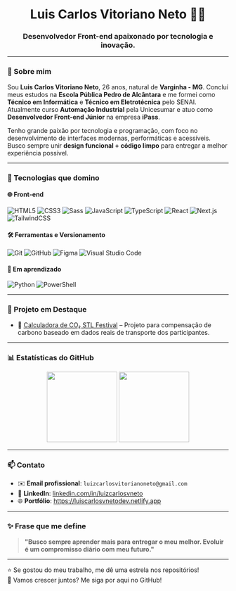 <h1 align="center">Luis Carlos Vitoriano Neto 👨‍💻</h1>
<h3 align="center">Desenvolvedor Front-end apaixonado por tecnologia e inovação.</h3>

---

### 🧾 Sobre mim

Sou **Luis Carlos Vitoriano Neto**, 26 anos, natural de **Varginha - MG**. Concluí meus estudos na **Escola Pública Pedro de Alcântara** e me formei como **Técnico em Informática** e **Técnico em Eletrotécnica** pelo SENAI. Atualmente curso **Automação Industrial** pela Unicesumar e atuo como **Desenvolvedor Front-end Júnior** na empresa **iPass**.

Tenho grande paixão por tecnologia e programação, com foco no desenvolvimento de interfaces modernas, performáticas e acessíveis. Busco sempre unir **design funcional + código limpo** para entregar a melhor experiência possível.

---

### 💼 Tecnologias que domino

#### 🌐 Front-end
![HTML5](https://img.shields.io/badge/-HTML5-E34F26?style=flat&logo=html5&logoColor=white)
![CSS3](https://img.shields.io/badge/-CSS3-1572B6?style=flat&logo=css3&logoColor=white)
![Sass](https://img.shields.io/badge/-SASS-CC6699?style=flat&logo=sass&logoColor=white)
![JavaScript](https://img.shields.io/badge/-JavaScript-F7DF1E?style=flat&logo=javascript&logoColor=black)
![TypeScript](https://img.shields.io/badge/-TypeScript-3178C6?style=flat&logo=typescript&logoColor=white)
![React](https://img.shields.io/badge/-React-20232A?style=flat&logo=react&logoColor=61DAFB)
![Next.js](https://img.shields.io/badge/-Next.js-000000?style=flat&logo=next.js&logoColor=white)
![TailwindCSS](https://img.shields.io/badge/-TailwindCSS-06B6D4?style=flat&logo=tailwindcss&logoColor=white)

#### 🛠 Ferramentas e Versionamento
![Git](https://img.shields.io/badge/-Git-F05032?style=flat&logo=git&logoColor=white)
![GitHub](https://img.shields.io/badge/-GitHub-181717?style=flat&logo=github&logoColor=white)
![Figma](https://img.shields.io/badge/-Figma-000000?style=flat&logo=figma&logoColor=white)
![Visual Studio Code](https://img.shields.io/badge/-VSCode-007ACC?style=flat&logo=visual-studio-code&logoColor=white)

#### 🧠 Em aprendizado
![Python](https://img.shields.io/badge/-Python-3776AB?style=flat&logo=python&logoColor=white)
![PowerShell](https://img.shields.io/badge/-PowerShell-5391FE?style=flat&logo=powershell&logoColor=white)

---

### 📌 Projeto em Destaque

- 🌱 [Calculadora de CO₂ STL Festival](https://github.com/LuisCarlos01/iPass-E2carbon) – Projeto para compensação de carbono baseado em dados reais de transporte dos participantes.

---

### 📊 Estatísticas do GitHub

<div align="center">
  <img height="160em" src="https://github-readme-stats-nfqe-21334jn34-luiscarlos01s-projects.vercel.app/api?username=LuisCarlos01&show_icons=true&theme=tokyonight&count_private=true"/>
  <img height="160em" src="https://github-readme-stats-nfqe-21334jn34-luiscarlos01s-projects.vercel.app/api/top-langs/?username=LuisCarlos01&layout=compact&langs_count=6&theme=tokyonight&count_private=true&v=1"/>
</div>

---

### 📫 Contato

- ✉️ **Email profissional**: `luizcarlosvitorianoneto@gmail.com`
- 💼 **LinkedIn**: [linkedin.com/in/luizcarlosvneto](https://linkedin.com/in/luizcarlosvneto)
- 🌐 **Portfólio**: https://luiscarlosvnetodev.netlify.app

---

### ✨ Frase que me define

> **"Busco sempre aprender mais para entregar o meu melhor. Evoluir é um compromisso diário com meu futuro."**

---

⭐ Se gostou do meu trabalho, me dê uma estrela nos repositórios!  
👀 Vamos crescer juntos? Me siga por aqui no GitHub!
